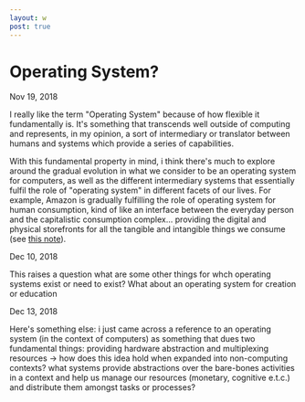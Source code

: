 ```yaml
---
layout: w
post: true
---
```

# Operating System?

Nov 19, 2018

I really like the term "Operating System" because of how flexible it fundamentally is. It's something that transcends well outside of computing and represents, in my opinion, a sort of intermediary or translator between humans and systems which provide a series of capabilities. 

With this fundamental property in mind, i think there's much to explore around the gradual evolution in what we consider to be an operating system for computers, as well as the different intermediary systems that essentially fulfil the role of "operating system" in different facets of our lives. For example, Amazon is gradually fulfilling the role of operating system for human consumption, kind of like an interface between the everyday person and the capitalistic consumption complex... providing the digital and physical storefronts for all the tangible and intangible things we consume (see [this note](https://www.notion.so/korede/Consumption-vs-Creation-59c65bb415b447e2bebd055bfea446d0)).

Dec 10, 2018

This raises a question what are some other things for whch operating systems exist or need to exist? What about an operating system for creation or education 

Dec 13, 2018

Here's something else: i just came across a reference to an operating system (in the context of computers) as something that dues two fundamental things: providing hardware abstraction and multiplexing resources → how does this idea hold when expanded into non-computing contexts? what systems provide abstractions over the bare-bones activities in a context and help us manage our resources (monetary, cognitive e.t.c.) and distribute them amongst tasks or processes?
